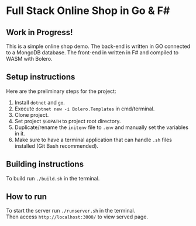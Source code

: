 # Full Stack Online Shop in Go & F\#

## **Work in Progress!**  

This is a simple online shop demo. The back-end is written in GO connected to a MongoDB database. The front-end in written in F# and compiled to WASM with Bolero.

## Setup instructions

Here are the preliminary steps for the project:  

1. Install `dotnet` and `go`.
2. Execute `dotnet new -i Bolero.Templates` in cmd/terminal.  
3. Clone project.  
4. Set project `$GOPATH` to project root directory.
5. Duplicate/rename the `initenv` file to `.env` and manually set the variables in it.
6. Make sure to have a terminal application that can handle `.sh` files installed (Git Bash recommended).

## Building instructions  

To build run `./build.sh` in the terminal.

## How to run

To start the server run `./runserver.sh` in the terminal.  
Then access `http://localhost:3000/` to view served page.  
